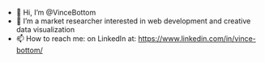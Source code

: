 - 👋 Hi, I’m @VinceBottom
- 👀 I’m a market researcher interested in web development and creative data visualization
- 📫 How to reach me: on LinkedIn at: https://www.linkedin.com/in/vince-bottom/
